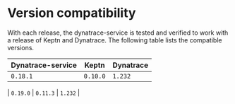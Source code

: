 # Version compatibility

With each release, the dynatrace-service is tested and verified to work with a release of Keptn and Dynatrace. The following table lists the compatible versions.

| Dynatrace-service | Keptn | Dynatrace |
|---|---|---|
| `0.18.1` | `0.10.0` | `1.232` |

| `0.19.0` | `0.11.3` | `1.232` |
